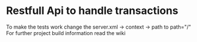 # Restfull Api to handle transactions
To make the tests work change the server.xml -> context -> path to  path="/" 
For further project build information read the wiki
